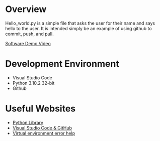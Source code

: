 # Overview

Hello_world.py is a simple file that asks the user for their name and says hello to the user. It is intended simply be an example of using github to commit, push, and pull.

[Software Demo Video](https://youtu.be/7M9JpfG9xuY)

# Development Environment

* Visual Studio Code
* Python 3.10.2 32-bit
* Github

# Useful Websites

* [Python Library](https://docs.python.org/3.10/library/)
* [Visual Studio Code & GitHub](https://code.visualstudio.com/docs/editor/versioncontrol)
* [Virtual environment error help](https://support.enthought.com/hc/en-us/articles/360058403072-Windows-error-activate-ps1-cannot-be-loaded-because-running-scripts-is-disabled-UnauthorizedAccess-)